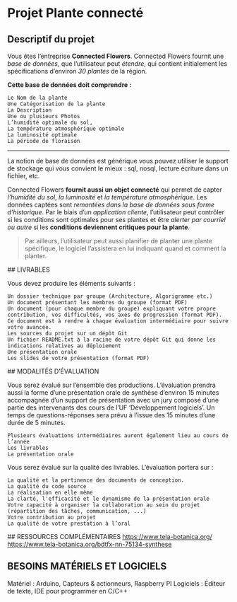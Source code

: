 # Projet Plante connecté
## Descriptif du projet

Vous êtes l’entreprise **Connected Flowers**. Connected Flowers fournit une *base de données*, que l’utilisateur peut *étendre*, qui contient initialement les spécifications d’environ *30 plantes* de la région.

**Cette base de données doit comprendre :**

    Le Nom de la plante 
    Une Catégorisation de la plante 
    La Description 
    Une ou plusieurs Photos 
    L’humidité optimale du sol, 
    La température atmosphérique optimale
    La luminosité optimale 
    La période de floraison
---

La notion de base de données est générique vous pouvez utiliser le support de stockage qui vous convient le mieux : sql, nosql, lecture écriture dans un fichier, etc. 

Connected Flowers **fournit aussi un objet connecté** qui permet de capter *l’humidité du sol*, *la luminosité* et *la température atmosphérique*. Les données captées sont *remontées dans la base de données sous forme d’historique*. Par le biais d’un *application cliente*, l’utilisateur peut contrôler si les conditions sont optimales pour ses plantes et être *alerter par courriel ou autre* si les **conditions deviennent critiques pour la plante**.

> Par ailleurs, l’utilisateur peut aussi planifier de planter une plante spécifique, le logiciel l’assistera en lui indiquant quand et comment la planter.


## LIVRABLES

Vous devez produire les éléments suivants : 

    Un dossier technique par groupe (Architecture, Algorigramme etc.) 
    Un document présentant les membres du groupe (format PDF) 
    Un document (pour chaque membre du groupe) expliquant votre propre contribution, vos difficultés, vos axes de progression (format PDF). Ce document est à rendre à chaque évaluation intermédiaire pour suivre votre avancée. 
    Les sources du projet sur un dépôt Git 
    Un fichier README.txt à la racine de votre dépôt Git qui donne les indications relatives au déploiement 
    Une présentation orale 
    Les slides de votre présentation (format PDF)



## MODALITÉS D’ÉVALUATION

Vous serez évalué sur l’ensemble des productions. L’évaluation prendra aussi la forme d’une présentation orale de synthèse d’environ 15 minutes accompagnée d’un support de présentation avec un jury composé d’une partie des intervenants des cours de l’UF ‘Développement logiciels’. Un temps de questions-réponses sera prévu à l’issue des 15 minutes d’une durée de 5 minutes.

    Plusieurs évaluations intermédiaires auront également lieu au cours de l’année
    Les livrables
    La présentation orale

Vous serez évalué sur la qualité des livrables. 
L’évaluation portera sur : 

    La qualité et la pertinence des documents de conception. 
    La qualité du code source 
    La réalisation en elle même 
    La clarté, l'efficacité et le dynamisme de la présentation orale 
    Votre capacité à organiser la collaboration au sein du projet (répartition des tâches, communication, ...) 
    Votre contribution au projet 
    La qualité de votre prestation à l’oral


## RESSOURCES COMPLÉMENTAIRES
https://www.tela-botanica.org/
https://www.tela-botanica.org/bdtfx-nn-75134-synthese


## BESOINS MATÉRIELS ET LOGICIELS
Matériel : Arduino, Capteurs & actionneurs, Raspberry PI
Logiciels : Éditeur de texte, IDE pour programmer en C/C++
